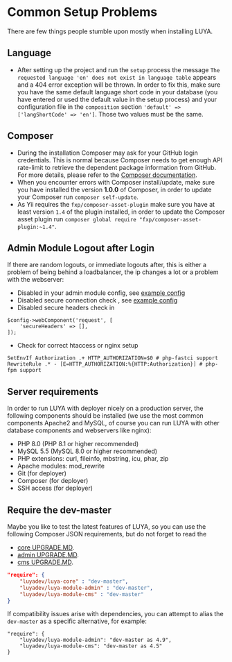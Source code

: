 # Common Setup Problems

There are few things people stumble upon mostly when installing LUYA.

## Language

+ After setting up the project and run the `setup` process the message `The requested language 'en' does not exist in language table` appears and a 404 error exception will be thrown. 
In order to fix this, make sure you have the same default language short code in your database (you have entered or used the default value in the setup process) and your configuration file in the `composition` section `'default' => ['langShortCode' => 'en']`. Those two values must be the same.

## Composer

+ During the installation Composer may ask for your GitHub login credentials. This is normal because Composer needs to get enough API rate-limit to retrieve the dependent package information from GitHub. For more details, please refer to the [Composer documentation](https://getcomposer.org/doc/articles/troubleshooting.md#api-rate-limit-and-oauth-tokens).
+ When you encounter errors with Composer install/update, make sure you have installed the version **1.0.0** of Composer, in order to update your Composer run `composer self-update`.
+ As Yii requires the `fxp/composer-asset-plugin` make sure you have at least version `1.4` of the plugin installed, in order to update the Composer asset plugin run `composer global require "fxp/composer-asset-plugin:~1.4"`.

## Admin Module Logout after Login

If there are random logouts, or immediate logouts after, this is either a problem of being behind a loadbalancer, the ip changes a lot or a problem with the webserver:

+ Disabled <class name="luya\admin\Module" prop="logoutOnUserIpChange" /> in your admin module config, see [example config](structure#configuration-files-and-config-builder)
+ Disabled secure connection check <class name="luya\traits\ApplicationTrait" prop="ensureSecureConnection" />, see [example config](structure#configuration-files-and-config-builder)
+ Disabled secure headers check in <class name="yii\web\Request" prop="secureHeaders" />

```
$config->webComponent('request', [
    'secureHeaders' => [],
]);
```

+ Check for correct htaccess or nginx setup

```
SetEnvIf Authorization .+ HTTP_AUTHORIZATION=$0 # php-fastci support
RewriteRule .* - [E=HTTP_AUTHORIZATION:%{HTTP:Authorization}] # php-fpm support
```

## Server requirements

In order to run LUYA with deployer nicely on a production server, the following components should be installed (we use the most common components Apache2 and MySQL, of course you can run LUYA with other database components and webservers like nginx):

+ PHP 8.0 (PHP 8.1 or higher recommended)
+ MySQL 5.5 (MySQL 8.0 or higher recommended)
+ PHP extensions: curl, fileinfo, mbstring, icu, phar, zip
+ Apache modules: mod_rewrite
+ Git (for deployer)
+ Composer (for deployer)
+ SSH access (for deployer)

## Require the dev-master

Maybe you like to test the latest features of LUYA, so you can use the following Composer JSON requirements, but do not forget to read the 

+ [core UPGRADE.MD](https://github.com/luyadev/luya/blob/master/core/UPGRADE.md).
+ [admin UPGRADE.MD](https://github.com/luyadev/luya-module-admin/blob/master/UPGRADE.md).
+ [cms UPGRADE.MD](https://github.com/luyadev/luya-module-cms/blob/master/UPGRADE.md).

```json
"require": {
    "luyadev/luya-core" : "dev-master",
    "luyadev/luya-module-admin" : "dev-master",
    "luyadev/luya-module-cms" : "dev-master"
}
```

If compatibility issues arise with dependencies, you can attempt to alias the `dev-master` as a specific alternative, for example:

```
"require": {
    "luyadev/luya-module-admin": "dev-master as 4.9",
    "luyadev/luya-module-cms": "dev-master as 4.5"
}
```
